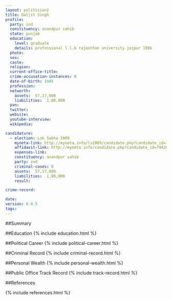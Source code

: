 ```yaml
---
layout: politician2
title: Daljit Singh
profile: 
  party: ind
  constituency: anandpur sahib
  state: punjab
  education: 
    level: graduate
    details: professional l.l.b rajasthan university jaipur 1986
  photo: 
  sex: 
  caste: 
  religion: 
  current-office-title: 
  crime-accusation-instances: 0
  date-of-birth: 1945
  profession: 
  networth: 
    assets:  57,17,000
    liabilities:  1,80,000
  pan: 
  twitter: 
  website: 
  youtube-interview: 
  wikipedia: 

candidature: 
  - election: Lok Sabha 2009
    myneta-link: http://myneta.info/ls2009/candidate.php?candidate_id=7942
    affidavit-link: http://myneta.info/candidate.php?candidate_id=7942&scan=original
    expenses-link: 
    constituency: anandpur sahib 
    party: ind
    criminal-cases: 0
    assets:  57,17,000
    liabilities:  1,80,000
    result:  

crime-record: 

date: 
version: 0.0.5
tags: 
---
```

##Summary


##Education
{% include education.html %}


##Political Career
{% include political-career.html %}


##Criminal Record
{% include criminal-record.html %}


##Personal Wealth
{% include personal-wealth.html %}


##Public Office Track Record
{% include track-record.html %}


##References


{% include references.html %}